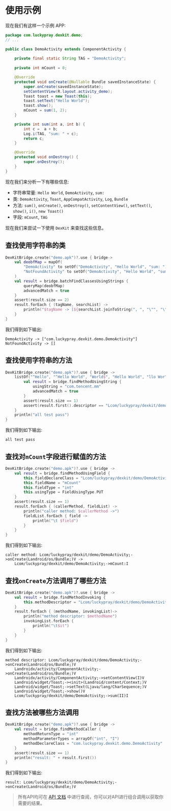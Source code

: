 # 使用示例

现在我们有这样一个示例 APP:

```java
package com.luckypray.dexkit.demo;
// ...

public class DemoActivity extends ComponentActivity {
    
    private final static String TAG = "DemoActivity";
    
    private int mCount = 0;

    @Override
    protected void onCreate(@Nullable Bundle savedInstanceState) {
        super.onCreate(savedInstanceState);
        setContentView(R.layout.activity_demo);
        Toast toast = new Toast(this);
        toast.setText("Hello World");
        toast.show();
        mCount = sum(1, 2);
    }

    private int sum(int a, int b) {
        int c =  a + b;
        Log.i(TAG, "sum: " + c);
        return c;
    }

    @Override
    protected void onDestroy() {
        super.onDestroy();
    }
}
```

现在我们来分析一下有哪些信息:

- 字符串常量: `Hello World`, `DemoActivity`, `sum: `
- 类: `DemoActivity`, `Toast`, `AppCompatActivity`, `Log`, `Bundle`
- 方法: `sum()`, `onCreate()`, `onDestroy()`, `setContentView()`, `setText()`, `show()`, `i()`, `new Toast()`
- 字段: `mCount`, `TAG`

现在我们来尝试一下使用 `DexKit` 来查找这些信息。

## 查找使用字符串的类

```kotlin
DexKitBridge.create("demo.apk")?.use { bridge->
    val deobfMap = mapOf(
        "DemoActivity" to setOf("DemoActivity", "Hello World", "sum: "),
        "NotFoundActivity" to setOf("DemoActivity", "Hello World", "sum: ", "not found"),
    )
    val result = bridge.batchFindClassesUsingStrings {
        queryMap(deobfMap)
        advancedMatch = true
    }
    assert(result.size == 2)
    result.forEach { (tagName, searchList) ->
        println("$tagName -> [${searchList.joinToString(", ", "\"", "\"")}]")
    }
}
```

我们得到如下输出:

```text
DemoActivity -> ["com.luckypray.dexkit.demo.DemoActivity"]
NotFoundActivity -> []
```

## 查找使用字符串的方法

```kotlin
DexKitBridge.create("demo.apk")?.use { bridge ->
    listOf("^Hello", "^Hello World", "World$", "Hello World", "llo Wor").forEach {
        val result = bridge.findMethodUsingString {
            usingString = "com.tencent.mm"
            advancedMatch = true
        }
        assert(result.size == 1)
        assert(result.first().descriptor == "Lcom/luckypray/dexkit/demo/DemoActivity;->onCreate(Landroid/os/Bundle;)V")
    }
    println("all test pass")
}
```

我们得到如下输出:

```text
all test pass
```

## 查找对`mCount`字段进行赋值的方法

```kotlin
DexKitBridge.create("demo.apk")?.use { bridge ->
    val result = bridge.findMethodUsingField {
        this.fieldDeclareClass = "Lcom/luckypray/dexkit/demo/DemoActivity;"
        this.fieldName = "mCount"
        this.fieldType = "int"
        this.usingType = FieldUsingType.PUT
    }
    assert(result.size == 1)
    result.forEach { (callerMethod, fieldList) ->
        println("caller method: $callerMethod ->")
        fieldList.forEach { field ->
            println("\t $field")
        }
    }
}
```

我们得到如下输出:

```text
caller method: Lcom/luckypray/dexkit/demo/DemoActivity;->onCreate(Landroid/os/Bundle;)V ->
    Lcom/luckypray/dexkit/demo/DemoActivity;->mCount:I
```

## 查找`onCreate`方法调用了哪些方法

```kotlin
DexKitBridge.create("demo.apk")?.use { bridge ->
    val result = bridge.findMethodInvoking {
        this.methodDescriptor = "Lcom/luckypray/dexkit/demo/DemoActivity;->onCreate(Landroid/os/Bundle;)V"
    }
    result.forEach { (methodName, invokingList)->
        println("method descriptor: $methodName")
        invokingList.forEach {
            println("\t$it")
        }
    }
}
```

我们得到如下输出:

```text
method descriptor: Lcom/luckypray/dexkit/demo/DemoActivity;->onCreate(Landroid/os/Bundle;)V
    Landroidx/activity/ComponentActivity;->onCreate(Landroid/os/Bundle;)V
    Landroidx/activity/ComponentActivity;->setContentView(I)V
    Landroid/widget/Toast;-><init>(Landroid/content/Context;)V
    Landroid/widget/Toast;->setText(Ljava/lang/CharSequence;)V
    Landroid/widget/Toast;->show()V
    Lcom/luckypray/dexkit/demo/DemoActivity;->sum(II)I
```

## 查找方法被哪些方法调用

```kotlin
DexKitBridge.create("demo.apk")?.use { bridge ->
    val result = bridge.findMethodCaller {
        methodReturnType = "int"
        methodParameterTypes = arrayOf("int", "I")
        methodDeclareClass = "com.luckypray.dexkit.demo.DemoActivity"
    }
    assert(result.size == 1)
    println("result: " + result.first())
}
```

我们得到如下输出:

```text
result: Lcom/luckypray/dexkit/demo/DemoActivity;->onCreate(Landroid/os/Bundle;)V
```

> 所有API均可在 [API 文档](https://luckypray.org/DexKit-Doc/dexkit/io.luckypray.dexkit/-dex-kit-bridge/index.html)
> 中进行查阅，你可以对API进行组合调用以获取你需要的结果。